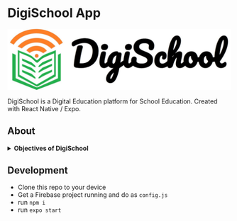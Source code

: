 # DigiSchool App
![](https://raw.githubusercontent.com/dipamsen/DigiSchool-Web/master/logo2.png)

DigiSchool is a Digital Education platform for School Education.
Created with React Native / Expo.

## About

<details>
<summary><b>Objectives of DigiSchool</b></summary>
<li>Alternate to Conventional Schooling in current Pandemic Situation - Futuristic Education Platform!</li>
<li>Access to Educational Curriculum of Global Standard - Interactive, Digitalized and Collaborative Learning from Home</li>
<li>Learn with Fun - Activities, Discussion Wall</li>
</details>

## Development

- Clone this repo to your device
- Get a Firebase project running and do as `config.js`
- run `npm i`
- run `expo start`
